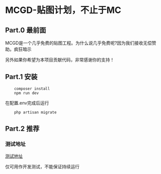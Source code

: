 # MCGD-贴图计划，不止于MC

## Part.0 最前面

MCGD是一个几乎免费的贴图工程。为什么说几乎免费呢?因为我们接收无偿赞助。疯狂暗示

另外如果你希望为本项目贡献代码，非常感谢你的支持！

## Part.1 安装

```
    composer install
    npm run dev
```
在配置.env完成后运行
```
    php artisan migrate
```
## Part.2 推荐

### 测试地址

[测试地址](http://111.230.250.173)

仅可用作开发测试，不能保证持续运行
